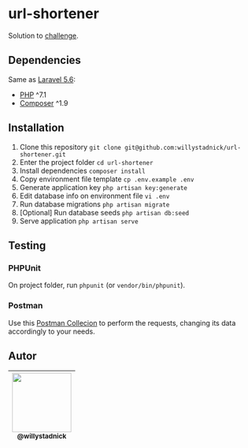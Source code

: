 # url-shortener

Solution to [challenge](challenge.md).

## Dependencies

Same as [Laravel 5.6](https://laravel.com/docs/5.6/installation#server-requirements):

- [PHP](https://php.net/) ^7.1
- [Composer](https://getcomposer.org/) ^1.9

## Installation

1. Clone this repository `git clone git@github.com:willystadnick/url-shortener.git`
1. Enter the project folder `cd url-shortener`
1. Install dependencies `composer install`
1. Copy environment file template `cp .env.example .env`
1. Generate application key `php artisan key:generate`
1. Edit database info on environment file `vi .env`
1. Run database migrations `php artisan migrate`
1. [Optional] Run database seeds `php artisan db:seed`
1. Serve application `php artisan serve`

## Testing

### PHPUnit

On project folder, run `phpunit` (or `vendor/bin/phpunit`).

### Postman

Use this [Postman Collecion](collection.json) to perform the requests, changing its data accordingly to your needs.

## Autor

| [<img src="https://avatars2.githubusercontent.com/u/1824706?s=120&v=4" width=120><br><sub>@willystadnick</sub>](https://github.com/willystadnick) |
| :---: |
